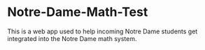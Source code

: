 # Notre-Dame-Math-Test
This is a web app used to help incoming Notre Dame students get integrated into the Notre Dame math system.
